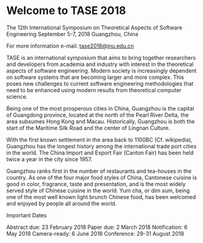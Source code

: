 # Welcome to TASE 2018

The 12th International Symposium on Theoretical Aspects of Software Engineering
September 5-7, 2018 Guangzhou, China 

For more information e-mail: tase2018@jnu.edu.cn

TASE is an international symposium that aims to bring together researchers and developers from academia and industry with interest in the theoretical aspects of software engineering. Modern society is increasingly dependent on software systems that are becoming larger and more complex. This poses new challenges to current software engineering methodologies that need to be enhanced using modern results from theoretical computer science.

Being one of the most prosperous cities in China, Guangzhou is the capital of Guangdong province, located at the north of the Pearl River Delta, the area subsumes Hong Kong and Macau. Historically, Guangzhou is both the start of the Maritime Silk Road and the center of Lingnan Culture.

With the first known settlement in the area back to 1100BC (Cf. wikipedia), Guangzhou has the longest history among the international trade port cities in the world. The China Import and Export Fair (Canton Fair) has been held twice a year in the city since 1957.

Guangzhou ranks first in the number of restaurants and tea-houses in the country. As one of the four major food styles of China, Cantonese cuisine is good in color, fragrance, taste and presentation, and is the most widely served style of Chinese cuisine in the world. Yum cha, or dim sum, being one of the most well known light brunch Chinese food, has been welcomed and enjoyed by people all around the world.

Important Dates

Abstract due: 23 February 2018
Paper due: 2 March 2018
Notification: 6 May 2018
Camera-ready: 6 June 2018
Conference: 29-31 August 2018
